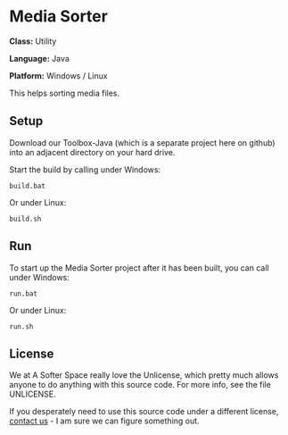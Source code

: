 # Media Sorter

**Class:** Utility

**Language:** Java

**Platform:** Windows / Linux

This helps sorting media files.

## Setup

Download our Toolbox-Java (which is a separate project here on github) into an adjacent directory on your hard drive.

Start the build by calling under Windows:

```
build.bat
```

Or under Linux:

```
build.sh
```

## Run

To start up the Media Sorter project after it has been built, you can call under Windows:

```
run.bat
```

Or under Linux:

```
run.sh
```

## License

We at A Softer Space really love the Unlicense, which pretty much allows anyone to do anything with this source code.
For more info, see the file UNLICENSE.

If you desperately need to use this source code under a different license, [contact us](mailto:moya@asofterspace.com) - I am sure we can figure something out.
